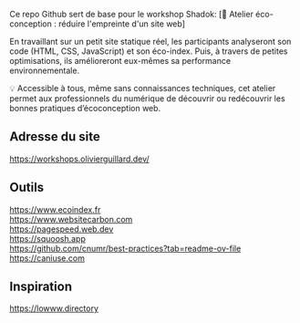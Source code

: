 Ce repo Github sert de base pour le workshop Shadok: 
[🌱 Atelier éco-conception : réduire l'empreinte d'un site web]

En travaillant sur un petit site statique réel, les participants analyseront son code (HTML, CSS, JavaScript) et son éco-index. Puis, à travers de petites optimisations, ils amélioreront eux-mêmes sa performance environnementale.

💡 Accessible à tous, même sans connaissances techniques, cet atelier permet aux professionnels du numérique de découvrir ou redécouvrir les bonnes pratiques d’écoconception web.

## Adresse du site
https://workshops.olivierguillard.dev/

## Outils
https://www.ecoindex.fr <br />
https://www.websitecarbon.com <br />
https://pagespeed.web.dev <br />
https://squoosh.app <br />
https://github.com/cnumr/best-practices?tab=readme-ov-file <br />
https://caniuse.com

## Inspiration
https://lowww.directory